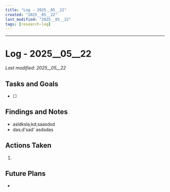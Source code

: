 ```yaml
---
title: "Log - 2025__05__22"
created: "2025__05__22"
last_modified: "2025__05__22"
tags: [research-log]
---
```

 
---
# Log - 2025__05__22  
_Last modified: 2025__05__22_

## Tasks and Goals
- [ ]  

## Findings and Notes
- asldksla;kd;saasdsd
- das;d'sad'  asdsdas
## Actions Taken
1. 

## Future Plans
- 
